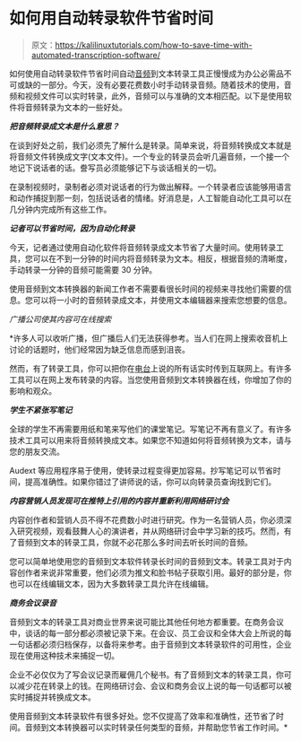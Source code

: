 # 如何用自动转录软件节省时间

> 原文：<https://kalilinuxtutorials.com/how-to-save-time-with-automated-transcription-software/>

如何使用自动转录软件节省时间自动[音频](https://kalilinuxtutorials.com/kbd-audio-keyboard-microphone-capture/)到文本转录工具正慢慢成为办公必需品不可或缺的一部分。今天，没有必要花费数小时手动转录音频。随着技术的使用，音频和视频文件可以实时转录，此外，音频可以与准确的文本相匹配。以下是使用软件将音频转录为文本的一些好处。

***把音频转录成文本是什么意思？***

在谈到好处之前，我们必须先了解什么是转录。简单来说，将音频转换成文本就是将音频文件转换成文字(文本文件)。一个专业的转录员会听几遍音频，一个接一个地记下说话者的话。誊写员必须能够记下与谈话相关的一切。

在录制视频时，录制者必须对说话者的行为做出解释。一个转录者应该能够用语言和动作捕捉到那一刻，包括说话者的情绪。好消息是，人工智能自动化工具可以在几分钟内完成所有这些工作。

***记者可以节省时间，因为自动化转录***

今天，记者通过使用自动化软件将音频转录成文本节省了大量时间。使用转录工具，您可以在不到一分钟的时间内将音频转录为文本。相反，根据音频的清晰度，手动转录一分钟的音频可能需要 30 分钟。

使用音频到文本转换器的新闻工作者不需要看很长时间的视频来寻找他们需要的信息。您可以将一小时的音频转录成文本，并使用文本编辑器来搜索您想要的信息。

*广播公司使其内容可在线搜索*

 *许多人可以收听广播，但广播后人们无法获得参考。当人们在网上搜索收音机上讨论的话题时，他们经常因为缺乏信息而感到沮丧。

然而，有了转录工具，你可以把你在[电台](https://kalilinuxtutorials.com/urh-universal-radio-hacker/)上说的所有话实时传到互联网上。有许多工具可以在网上发布转录的内容。当您使用音频到文本转换器在线，你增加了你的影响和观众。

***学生不紧张写笔记***

全球的学生不再需要用纸和笔来写他们的课堂笔记。写笔记不再有意义了。有许多技术工具可以用来将音频转换成文本。如果您不知道如何将音频转换为文本，请与您的朋友交流。

Audext 等应用程序易于使用，使转录过程变得更加容易。抄写笔记可以节省时间，提高准确性。如果你错过了讲师说的话，你可以向转录员查询找到它们。

***内容营销人员发现可在推特上引用的内容并重新利用网络研讨会***

内容创作者和营销人员不得不花费数小时进行研究。作为一名营销人员，你必须深入研究视频，观看鼓舞人心的演讲者，并从网络研讨会中学习新的技巧。然而，有了音频到文本的转录工具，你就不必花那么多时间去听长时间的音频。

您可以简单地使用您的音频到文本软件转录长时间的音频到文本。转录工具对于内容创作者来说非常重要，他们必须为推文和脸书帖子获取引用。最好的部分是，你也可以在线编辑文本，因为大多数转录工具允许在线编辑。

***商务会议录音***

音频到文本的转录工具对商业世界来说可能比其他任何地方都重要。在商务会议中，谈话的每一部分都必须被记录下来。在会议、员工会议和全体大会上所说的每一句话都必须归档保存，以备将来参考。由于音频到文本转录软件的可用性，企业现在使用这种技术来捕捉一切。

企业不必仅仅为了写会议记录而雇佣几个秘书。有了音频到文本的转录工具，你可以减少花在转录上的钱。在网络研讨会、会议和商务会议上说的每一句话都可以被实时捕捉并转换成文本。

使用音频到文本转录软件有很多好处。您不仅提高了效率和准确性，还节省了时间。音频到文本转换器可以实时转录任何类型的音频，并帮助您节省工作时间。*